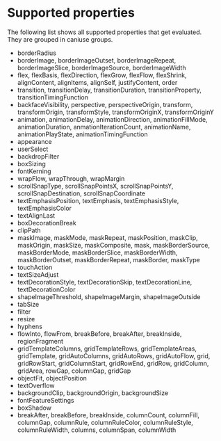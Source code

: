 # Supported properties
The following list shows all supported properties that get evaluated.<br>
They are grouped in caniuse groups.

* borderRadius
* borderImage, borderImageOutset, borderImageRepeat, borderImageSlice, borderImageSource, borderImageWidth
* flex, flexBasis, flexDirection, flexGrow, flexFlow, flexShrink, alignContent, alignItems, alignSelf, justifyContent, order
* transition, transitionDelay, transitionDuration, transitionProperty, transitionTimingFunction
* backfaceVisibility, perspective, perspectiveOrigin, transform, transformOrigin, transformStyle, transformOriginX, transformOriginY
* animation, animationDelay, animationDirection, animationFillMode, animationDuration, anmationIterationCount, animationName, animationPlayState, animationTimingFunction
* appearance
* userSelect
* backdropFilter
* boxSizing
* fontKerning
* wrapFlow, wrapThrough, wrapMargin
* scrollSnapType, scrollSnapPointsX, scrollSnapPointsY, scrollSnapDestination, scrollSnapCoordinate
* textEmphasisPosition, textEmphasis, textEmphasisStyle, textEmphasisColor
* textAlignLast
* boxDecorationBreak
* clipPath
* maskImage, maskMode, maskRepeat, maskPosition, maskClip, maskOrigin, maskSize, maskComposite, mask, maskBorderSource, maskBorderMode, maskBorderSlice, maskBorderWidth, maskBorderOutset, maskBorderRepeat, maskBorder, maskType
* touchAction
* textSizeAdjust
* textDecorationStyle, textDecorationSkip, textDecorationLine, textDecorationColor
* shapeImageThreshold, shapeImageMargin, shapeImageOutside
* tabSize
* filter
* resize
* hyphens
* flowInto, flowFrom, breakBefore, breakAfter, breakInside, regionFragment
* gridTemplateColumns, gridTemplateRows, gridTemplateAreas, gridTemplate, gridAutoColumns, gridAutoRows, gridAutoFlow, grid, gridRowStart, gridColumnStart, gridRowEnd, gridRow, gridColumn, gridArea, rowGap, columnGap, gridGap
* objectFit, objectPosition
* textOverflow
* backgroundClip, backgroundOrigin, backgroundSize
* fontFeatureSettings
* boxShadow
* breakAfter, breakBefore, breakInside, columnCount, columnFill, columnGap, columnRule, columnRuleColor, columnRuleStyle, columnRuleWidth, columns, columnSpan, columnWidth
